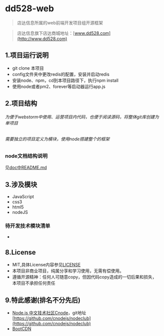 # dd528-web
 > 店达信息所属的web前端开发项目组开源框架
 
 > 店达信息旗下店达商城地址：[www.dd528.com](http://www.dd528.com)

## 1.项目运行说明
* git clone 本项目
* config文件夹中更改redis的配置，安装并启动redis
* 安装node、npm，cd到本项目路径下，执行npm install
* 使用node或者pm2、forever等启动器运行app.js

## 2.项目结构
###### 为便于webstorm中使用、运营项目内代码，也便于阅读源码，将整体git库创建为单项目
###### 需要独立的项目定义为模块，使用node搭建整个的框架
### node文档结构说明
 见[doc中README.md](./doc)
## 3.涉及模块
* JavaScript
* css3
* html5
* nodeJS
### 待开发技术模块清单
* 

## 8.License
* MIT,具体License内容参见[LICENSE](../LICENSE)
* 本项目非商业项目，纯属分享和学习使用，无需有偿使用。
* 遵循开源精神：任何人可随意copy，但因代码copy造成的一切后果和损失，本项目不承担任何责任

## 9.特此感谢(排名不分先后)
* [Node.js 中文技术社区Cnode](http://cnodejs.org/)，git地址[https://github.com/cnodejs/nodeclub](https://github.com/cnodejs/nodeclub)
* [BootCDN](http://www.bootcdn.cn/)
